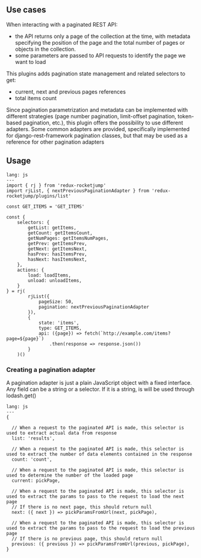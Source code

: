 ## Use cases

When interacting with a paginated REST API:

- the API returns only a page of the collection at the time, with metadata specifying the position of the page and the total number of pages or objects in the collection.
- some parameters are passed to API requests to identify the page we want to load

This plugins adds pagination state management and related selectors to get:
- current, next and previous pages references
- total items count

Since pagination parametrization and metadata can be implemented with different strategies (page number pagination, limit-offset pagination, token-based pagination, etc.),
this plugin offers the possibility to use different adapters.
Some common adapters are provided, specifically implemented for django-rest-framework pagination classes, but that may be used as a reference for other pagination adapters

## Usage

```code
lang: js
---
import { rj } from 'redux-rocketjump'
import rjList, { nextPreviousPaginationAdapter } from 'redux-rocketjump/plugins/list' 

const GET_ITEMS = 'GET_ITEMS'

const {
    selectors: {
        getList: getItems,
        getCount: getItemsCount,
        getNumPages: getItemsNumPages,
        getPrev: getItemsPrev,
        getNext: getItemsNext,
        hasPrev: hasItemsPrev,
        hasNext: hasItemsNext,
    },
    actions: {
        load: loadItems,
        unload: unloadItems,
    }
} = rj(
        rjList({
            pageSize: 50,
            pagination: nextPreviousPaginationAdapter
        }),
        {
            state: 'items',
            type: GET_ITEMS,
            api: ({page}) => fetch(`http://example.com/items?page=${page}`)
                .then(response => response.json())
        }
    )()

```


### Creating a pagination adapter
A pagination adapter is just a plain JavaScript object with a fixed interface. Any field can be a string or a selector. If it is a string, is will be used through lodash.get()

```code
lang: js
---
{
  
  // When a request to the paginated API is made, this selector is used to extract actual data from response
  list: 'results',
  
  // When a request to the paginated API is made, this selector is used to extract the number of data elements contained in the response
  count: 'count',

  // When a request to the paginated API is made, this selector is used to determine the number of the loaded page 
  current: pickPage,

  // When a request to the paginated API is made, this selector is used to extract the params to pass to the request to load the next page
  // If there is no next page, this should return null
  next: ({ next }) => pickParamsFromUrl(next, pickPage),

  // When a request to the paginated API is made, this selector is used to extract the params to pass to the request to load the previous page
  // If there is no previous page, this should return null
  previous: ({ previous }) => pickParamsFromUrl(previous, pickPage),
}
```
